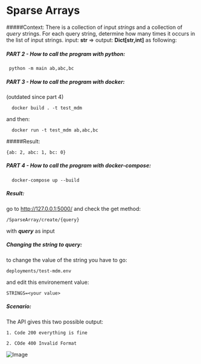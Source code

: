# Sparse Arrays
#####Context:
There is a collection of input *strings* and a collection of *query* strings. For each query string, determine how many times it occurs in the list of input strings.
   input: **str**  => output: **Dict[str,int]** as following:

##### PART 2 - How to call the program with python:
      
     python -m main ab,abc,bc
     
##### PART 3 - How to call the program with docker: 
(outdated since part 4)
      
      docker build . -t test_mdm
      
and then:
      
      docker run -t test_mdm ab,abc,bc
     
#####Result:
      
    {ab: 2, abc: 1, bc: 0}
      
##### PART 4 - How to call the program with docker-compose:
      
      docker-compose up --build 
      
##### Result:
go to http://127.0.0.1:5000/ and check the get method:
      
    /SparseArray/create/{query}
     
with ***query*** as input 
##### Changing the string to query:
to change the value of the string you have to go:

    deployments/test-mdm.env
    
and edit this environement value:
    
    STRINGS=<your value>
       
##### Scenario:
The API gives this two possible output:
    
    1. Code 200 everything is fine 
    
    2. COde 400 Invalid Format 
    
![Image](dataIsComing.png "icon")

